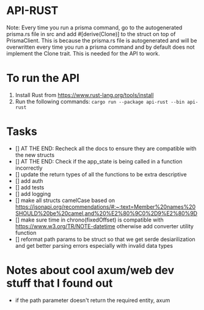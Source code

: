 # API-RUST
Note: Every time you run a prisma command, go to the autogenerated prisma.rs file in src and add #[derive(Clone)] to the struct on top of PrismaClient. This is because the prisma.rs file is autogenerated and will be overwritten every time you run a prisma command and by default does not implement the Clone trait. This is needed for the API to work.

# To run the API
1. Install Rust from https://www.rust-lang.org/tools/install
2. Run the following commands:
``` cargo run --package api-rust --bin api-rust ```


# Tasks
 - [] AT THE END: Recheck all the docs to ensure they are compatible with the new structs
 - [] AT THE END: Check if the app_state is being called in a function incorrectly
 - [] update the return types of all the functions to be extra descriptive
 - [] add auth
 - [] add tests
 - [] add logging
 - [] make all structs camelCase based on https://jsonapi.org/recommendations/#:~:text=Member%20names%20SHOULD%20be%20camel,and%20%E2%80%9C0%2D9%E2%80%9D
 - [] make sure time in chrono(fixedOffset) is compatible with https://www.w3.org/TR/NOTE-datetime otherwise add converter utility function
 - [] reformat path params to be struct so that we get serde desiarilization and get better parsing errors especially with invalid data types

# Notes about cool axum/web dev stuff that I found out
 - if the path parameter doesn't return the required entity, axum